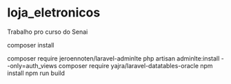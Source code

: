 # loja_eletronicos
Trabalho pro curso do Senai


composer install


composer require jeroennoten/laravel-adminlte
php artisan adminlte:install --only=auth_views
composer require yajra/laravel-datatables-oracle
npm install
npm run build